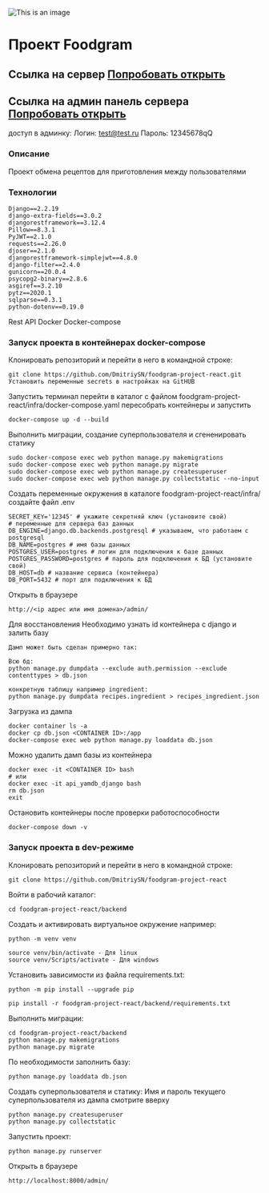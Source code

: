 ![This is an image](https://github.com/DmitriySN/foodgram-project-react/actions/workflows/foodgram.yml/badge.svg)
# Проект Foodgram
## Ссылка на сервер [Попробовать открыть](http://practikum.ddns.net)
## Ссылка на админ панель сервера [Попробовать открыть](http://practikum.ddns.net/admin)

доступ в админку:
Логин: test@test.ru
Пароль: 12345678qQ

### Описание
Проект обмена рецептов для приготовления между пользователями

### Технологии

```
Django==2.2.19
django-extra-fields==3.0.2
djangorestframework==3.12.4
Pillow==8.3.1
PyJWT==2.1.0
requests==2.26.0
djoser==2.1.0
djangorestframework-simplejwt==4.8.0
django-filter==2.4.0
gunicorn==20.0.4
psycopg2-binary==2.8.6
asgiref==3.2.10
pytz==2020.1
sqlparse==0.3.1
python-dotenv==0.19.0
```

Rest API
Docker
Docker-compose

### Запуск проекта в контейнерах docker-compose

Клонировать репозиторий и перейти в него в командной строке:

```
git clone https://github.com/DmitriySN/foodgram-project-react.git
Установить переменные secrets в настройках на GitHUB
```

Запустить терминал перейти в каталог с файлом foodgram-project-react/infra/docker-compose.yaml
пересобрать контейнеры и запустить

```
docker-compose up -d --build
```

Выполнить миграции, создание суперпользователя и сгененировать статику

```
sudo docker-compose exec web python manage.py makemigrations
sudo docker-compose exec web python manage.py migrate
sudo docker-compose exec web python manage.py createsuperuser
sudo docker-compose exec web python manage.py collectstatic --no-input
```

Создать переменные окружения в каталоге foodgram-project-react/infra/ создайте файл .env

```
SECRET_KEY='12345' # укажите секретняй ключ (установите свой)
# переменные для сервера баз данных
DB_ENGINE=django.db.backends.postgresql # указываем, что работаем с postgresql
DB_NAME=postgres # имя базы данных
POSTGRES_USER=postgres # логин для подключения к базе данных
POSTGRES_PASSWORD=postgres # пароль для подключения к БД (установите свой)
DB_HOST=db # название сервиса (контейнера)
DB_PORT=5432 # порт для подключения к БД
```

Открыть в браузере

```
http://<ip адрес или имя домена>/admin/
```

Для восстановления Необходимо узнать id контейнера с django и залить базу

```
Дамп может быть сделан примерно так:

Всю бд:
python manage.py dumpdata --exclude auth.permission --exclude contenttypes > db.json

конкретную таблицу например ingredient:
python manage.py dumpdata recipes.ingredient > recipes_ingredient.json
```
Загрузка из дампа

```
docker container ls -a
docker cp db.json <CONTAINER ID>:/app
docker-compose exec web python manage.py loaddata db.json

```

Можно удалить дамп базы из контейнера

```
docker exec -it <CONTAINER ID> bash
# или
docker exec -it api_yamdb_django bash
rm db.json
exit
```

Остановить контейнеры после проверки работоспособности

```
docker-compose down -v
```

### Запуск проекта в dev-режиме

Клонировать репозиторий и перейти в него в командной строке:

```
git clone https://github.com/DmitriySN/foodgram-project-react
```

Войти в рабочий каталог:

```
cd foodgram-project-react/backend
```

Cоздать и активировать виртуальное окружение например:

```
python -m venv venv
```

```
source venv/bin/activate - Для linux
source venv/Scripts/activate - Для windows
```

Установить зависимости из файла requirements.txt:

```
python -m pip install --upgrade pip
```

```
pip install -r foodgram-project-react/backend/requirements.txt
```

Выполнить миграции:

```
cd foodgram-project-react/backend
python manage.py makemigrations
python manage.py migrate
```

По необходимости заполнить базу:
```
python manage.py loaddata db.json
```

Создать суперпользователя и статику:
Имя и пароль текущего суперпользователя из дампа смотрите вверху

```
python manage.py createsuperuser
python manage.py collectstatic
```

Запустить проект:

```
python manage.py runserver
```

Открыть в браузере

```
http://localhost:8000/admin/
```
